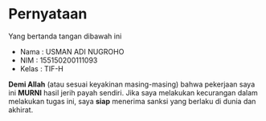 # Pernyataan

Yang bertanda tangan dibawah ini

* Nama  : USMAN ADI NUGROHO
* NIM   : 155150200111093
* Kelas : TIF-H

**Demi Allah** (atau sesuai keyakinan masing-masing) bahwa pekerjaan saya ini **MURNI** hasil jerih payah sendiri. Jika saya melakukan kecurangan dalam melakukan tugas ini, saya **siap** menerima sanksi yang berlaku di dunia dan akhirat.
